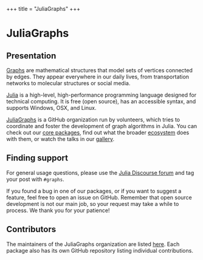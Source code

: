 +++
title = "JuliaGraphs"
+++

# JuliaGraphs

## Presentation

[Graphs](https://en.wikipedia.org/wiki/Graph_theory) are mathematical structures that model sets of vertices connected by edges.
They appear everywhere in our daily lives, from transportation networks to molecular structures or social media.

[Julia](http://julialang.org) is a high-level, high-performance programming language designed for technical computing.
It is free (open source), has an accessible syntax, and supports Windows, OSX, and Linux.

[JuliaGraphs](https://github.com/JuliaGraphs) is a GitHub organization run by volunteers, which tries to coordinate and foster the development of graph algorithms in Julia.
You can check out our [core packages](./packages), find out what the broader [ecosystem](./ecosystem) does with them, or watch the talks in our [gallery](./gallery).

## Finding support

For general usage questions, please use the [Julia Discourse forum](https://discourse.julialang.org/) and tag your post with `#graphs`.

If you found a bug in one of our packages, or if you want to suggest a feature, feel free to open an issue on GitHub.
Remember that open source development is not our main job, so your request may take a while to process.
We thank you for your patience!

## Contributors

The maintainers of the JuliaGraphs organization are listed [here](https://github.com/orgs/JuliaGraphs/people).
Each package also has its own GitHub repository listing individual contributions.
